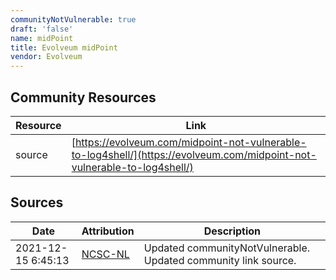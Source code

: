 ```yaml
---
communityNotVulnerable: true
draft: 'false'
name: midPoint
title: Evolveum midPoint
vendor: Evolveum
---
```



## Community Resources
| Resource | Link |
| --- | --- |
| source | [https://evolveum.com/midpoint-not-vulnerable-to-log4shell/](https://evolveum.com/midpoint-not-vulnerable-to-log4shell/) |


## Sources
| Date | Attribution | Description |
| --- | --- | --- |
| 2021-12-15 6:45:13 | [NCSC-NL](https://github.com/NCSC-NL/log4shell/blob/main/software/README.md) | Updated communityNotVulnerable. Updated community link source.  |
